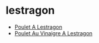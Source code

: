 # lestragon

 * [Poulet A Lestragon](../../index/p/poulet-a-lestragon-51199010.json)
 * [Poulet Au Vinaigre A Lestragon](../../index/p/poulet-au-vinaigre-a-lestragon-11974.json)
